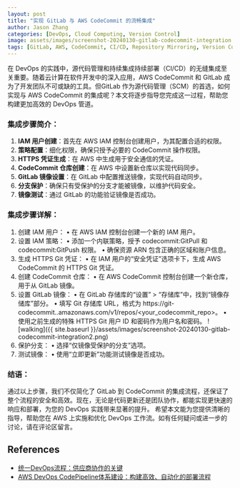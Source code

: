 ```yaml
---
layout: post
title: "实现 GitLab 与 AWS CodeCommit 的流畅集成"
author: Jason Zhang
categories: [DevOps, Cloud Computing, Version Control]
image: assets/images/screenshot-20240130-gitlab-codecommit-integration.jpg
tags: [GitLab, AWS, CodeCommit, CI/CD, Repository Mirroring, Version Control, Automation]
---
```


在 DevOps 的实践中，源代码管理和持续集成持续部署（CI/CD）的无缝集成至关重要。随着云计算在软件开发中的深入应用，AWS CodeCommit 和 GitLab 成为了开发团队不可或缺的工具。但GitLab 作为源代码管理（SCM）的首选，如何实现与 AWS CodeCommit 的集成呢？本文将逐步指导您完成这一过程，帮助您构建更加高效的 DevOps 管道。

### **集成步骤简介：**
1. **IAM 用户创建**：首先在 AWS IAM 控制台创建用户，为其配置合适的权限。
2. **策略配置**：细化权限，确保只授予必要的 CodeCommit 操作权限。
3. **HTTPS 凭证生成**：在 AWS 中生成用于安全通信的凭证。
4. **CodeCommit 仓库创建**：在 AWS 中设置新仓库以实现代码同步。
5. **GitLab 镜像设置**：在 GitLab 中配置推送镜像，实现代码自动同步。
6. **分支保护**：确保只有受保护的分支才能被镜像，以维护代码安全。
7. **镜像测试**：通过 GitLab 的功能验证镜像是否成功。

### **集成步骤详解：**
1. 创建 IAM 用户：
   • 在 AWS IAM 控制台创建一个新的 IAM 用户。
2. 设置 IAM 策略：
   • 添加一个内联策略，授予 codecommit:GitPull 和 codecommit:GitPush 权限。
   • 确保资源 ARN 包含正确的区域和账户信息。
3. 生成 HTTPS Git 凭证：
   • 在 IAM 用户的“安全凭证”选项卡下，生成 AWS CodeCommit 的 HTTPS Git 凭证。
4. 创建 CodeCommit 仓库：
   • 在 AWS CodeCommit 控制台创建一个新仓库，用于从 GitLab 镜像。
5. 设置 GitLab 镜像：
   • 在 GitLab 存储库的“设置” > “存储库”中，找到“镜像存储库”部分。
   • 填写 Git 存储库 URL，格式为 https://git-codecommit.<aws-region>.amazonaws.com/v1/repos/<your_codecommit_repo>。
   • 使用之前生成的特殊 HTTPS Git 用户 ID 和密码作为用户名和密码。
   ![walking]({{ site.baseurl }}/assets/images/screenshot-20240130-gitlab-codecommit-integration2.png)
6. 保护分支：
   • 选择“仅镜像受保护的分支”选项。
7. 测试镜像：
   • 使用“立即更新”功能测试镜像是否成功。

### **结语：**
通过以上步骤，我们不仅简化了 GitLab 到 CodeCommit 的集成流程，还保证了整个流程的安全和高效。现在，无论是代码更新还是团队协作，都能实现更快速的响应和部署，为您的 DevOps 实践带来显著的提升。
希望本文能为您提供清晰的指导，帮助您在 AWS 上实施和优化 DevOps 工作流。如有任何疑问或进一步的讨论，请在评论区留言。

## References
- [统一DevOps流程：供应商协作的关键](https://junxinzhang.github.io/devops/)
- [AWS DevOps CodePipeline体系建设：构建高效、自动化的部署流程](https://junxinzhang.github.io/devops-aws-codepipeline/)